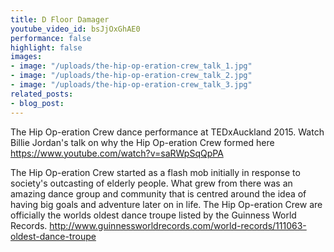 ```yaml
---
title: D Floor Damager
youtube_video_id: bsJjOxGhAE0
performance: false
highlight: false
images:
- image: "/uploads/the-hip-op-eration-crew_talk_1.jpg"
- image: "/uploads/the-hip-op-eration-crew_talk_2.jpg"
- image: "/uploads/the-hip-op-eration-crew_talk_3.jpg"
related_posts:
- blog_post: 
---
```


The Hip Op-eration Crew dance performance at TEDxAuckland 2015. Watch Billie Jordan's talk on why the Hip Op-eration Crew formed here https://www.youtube.com/watch?v=saRWpSqQpPA

The Hip Op-eration Crew started as a flash mob initially in response to society's outcasting of elderly people. What grew from there was an amazing dance group and community that is centred around the idea of having big goals and adventure later on in life. The Hip Op-eration Crew are officially the worlds oldest dance troupe listed by the Guinness World Records. http://www.guinnessworldrecords.com/world-records/111063-oldest-dance-troupe